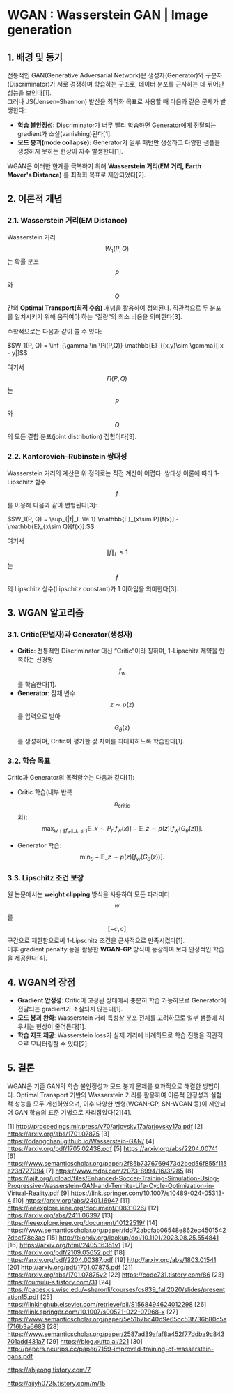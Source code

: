 
# WGAN : Wasserstein GAN | Image generation

## 1. 배경 및 동기
전통적인 GAN(Generative Adversarial Network)은 생성자(Generator)와 구분자(Discriminator)가 서로 경쟁하며 학습하는 구조로, 데이터 분포를 근사하는 데 뛰어난 성능을 보인다[1].  
그러나 JS(Jensen–Shannon) 발산을 최적화 목표로 사용할 때 다음과 같은 문제가 발생한다:  
- **학습 불안정성:** Discriminator가 너무 빨리 학습하면 Generator에게 전달되는 gradient가 소실(vanishing)된다[1].  
- **모드 붕괴(mode collapse):** Generator가 일부 패턴만 생성하고 다양한 샘플을 생성하지 못하는 현상이 자주 발생한다[1].

WGAN은 이러한 한계를 극복하기 위해 **Wasserstein 거리(EM 거리, Earth Mover's Distance)** 를 최적화 목표로 제안되었다[2].

## 2. 이론적 개념

### 2.1. Wasserstein 거리(EM Distance)
Wasserstein 거리 $$W_1(P, Q)$$는 확률 분포 $$P$$와 $$Q$$ 간의 **Optimal Transport(최적 수송)** 개념을 활용하여 정의된다. 직관적으로 두 분포를 일치시키기 위해 움직여야 하는 “질량”의 최소 비용을 의미한다[3].  

수학적으로는 다음과 같이 쓸 수 있다:  

$$W_1(P, Q) = \inf_{\gamma \in \Pi(P,Q)} \mathbb{E}_\{(x,y)\sim \gamma}[\|x - y\|]$$  

여기서 $$\Pi(P,Q)$$는 $$P$$와 $$Q$$의 모든 결합 분포(joint distribution) 집합이다[3].

### 2.2. Kantorovich–Rubinstein 쌍대성
Wasserstein 거리의 계산은 위 정의로는 직접 계산이 어렵다. 쌍대성 이론에 따라 1-Lipschitz 함수 $$f$$를 이용해 다음과 같이 변형된다[3]:  

$$W_1(P, Q) = \sup\_\{\|f\|_L \le 1} \mathbb{E}\_{x\sim P}[f(x)] - \mathbb{E}\_{x\sim Q}[f(x)].$$  

여기서 $$\|f\|_L \le 1$$는 $$f$$의 Lipschitz 상수(Lipschitz constant)가 1 이하임을 의미한다[3].

## 3. WGAN 알고리즘

### 3.1. Critic(판별자)과 Generator(생성자)
- **Critic**: 전통적인 Discriminator 대신 “Critic”이라 칭하며, 1-Lipschitz 제약을 만족하는 신경망 $$f_w$$를 학습한다[1].  
- **Generator**: 잠재 변수 $$z\sim p(z)$$를 입력으로 받아 $$G_\theta(z)$$를 생성하며, Critic이 평가한 값 차이를 최대화하도록 학습한다[1].  

### 3.2. 학습 목표
Critic과 Generator의 목적함수는 다음과 같다[1]:

- Critic 학습(내부 반복 $$n_{\text{critic}}$$회):
$$\max_{w:\|f_w\|\_L \le 1} \mathbb{E}\_{x\sim P_r}[f_w(x)] - \mathbb{E}\_{z\sim p(z)}[f_w(G_\theta(z))].$$
  
- Generator 학습:
$$\min_\theta  -\mathbb{E}\_{z\sim p(z)}[f_w(G_\theta(z))].$$

### 3.3. Lipschitz 조건 보장
원 논문에서는 **weight clipping** 방식을 사용하여 모든 파라미터 $$w$$를 $$[-c, c]$$ 구간으로 제한함으로써 1-Lipschitz 조건을 근사적으로 만족시켰다[1].  
이후 gradient penalty 등을 활용한 **WGAN-GP** 방식이 등장하여 보다 안정적인 학습을 제공한다[4].

## 4. WGAN의 장점
- **Gradient 안정성**: Critic이 고정된 상태에서 충분히 학습 가능하므로 Generator에 전달되는 gradient가 소실되지 않는다[1].  
- **모드 붕괴 완화**: Wasserstein 거리 특성상 분포 전체를 고려하므로 일부 샘플에 치우치는 현상이 줄어든다[1].  
- **학습 지표 제공**: Wasserstein loss가 실제 거리에 비례하므로 학습 진행을 직관적으로 모니터링할 수 있다[2].

## 5. 결론
WGAN은 기존 GAN의 학습 불안정성과 모드 붕괴 문제를 효과적으로 해결한 방법이다. Optimal Transport 기반의 Wasserstein 거리를 활용하여 이론적 안정성과 실험적 성능을 모두 개선하였으며, 이후 다양한 변형(WGAN-GP, SN-WGAN 등)이 제안되어 GAN 학습의 표준 기법으로 자리잡았다[2][4].

[1] http://proceedings.mlr.press/v70/arjovsky17a/arjovsky17a.pdf
[2] https://arxiv.org/abs/1701.07875
[3] https://ddangchani.github.io/Wasserstein-GAN/
[4] https://arxiv.org/pdf/1705.02438.pdf
[5] https://arxiv.org/abs/2204.00741
[6] https://www.semanticscholar.org/paper/2f85b7376769473d2bed56f855f115e23d727094
[7] https://www.mdpi.com/2073-8994/16/3/285
[8] https://iajit.org/upload/files/Enhanced-Soccer-Training-Simulation-Using-Progressive-Wasserstein-GAN-and-Termite-Life-Cycle-Optimization-in-Virtual-Reality.pdf
[9] https://link.springer.com/10.1007/s10489-024-05313-4
[10] https://arxiv.org/abs/2401.16947
[11] https://ieeexplore.ieee.org/document/10831026/
[12] https://arxiv.org/abs/2411.06397
[13] https://ieeexplore.ieee.org/document/10122519/
[14] https://www.semanticscholar.org/paper/fdd72abcfab06548e862ec45015427dbcf78e3ae
[15] http://biorxiv.org/lookup/doi/10.1101/2023.08.25.554841
[16] https://arxiv.org/html/2405.16351v1
[17] https://arxiv.org/pdf/2109.05652.pdf
[18] https://arxiv.org/pdf/2204.00387.pdf
[19] http://arxiv.org/abs/1803.01541
[20] http://arxiv.org/pdf/1701.07875.pdf
[21] https://arxiv.org/abs/1701.07875v2
[22] https://code731.tistory.com/86
[23] https://cumulu-s.tistory.com/31
[24] https://pages.cs.wisc.edu/~sharonli/courses/cs839_fall2020/slides/presentation15.pdf
[25] https://linkinghub.elsevier.com/retrieve/pii/S1568494624012298
[26] https://link.springer.com/10.1007/s00521-022-07968-x
[27] https://www.semanticscholar.org/paper/5e51b7bc40d9e65cc53f736b80c5af716b3a6683
[28] https://www.semanticscholar.org/paper/2587ad39afaf8a452f77ddba9c843701add431a7
[29] https://blog.outta.ai/221
[30] http://papers.neurips.cc/paper/7159-improved-training-of-wasserstein-gans.pdf

https://ahjeong.tistory.com/7

https://aijyh0725.tistory.com/m/15
